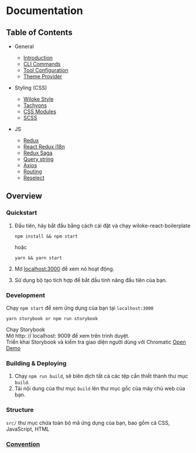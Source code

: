 # Documentation

## Table of Contents

- General

  - [Introduction](docs/general/introduction.md)
  - [CLI Commands](docs/general/commands.md)
  - [Tool Configuration](docs/general/files.md)
  - [Theme Provider](docs/general/customize-theme.md)

- Styling (CSS)

  - [Wiloke Style](docs/css/wiloke-styles.md)
  - [Tachyons](docs/css/tachyons.md)
  - [CSS Modules](docs/css/css-modules.md)
  - [SCSS](docs/css/scss.md)

- JS
  - [Redux](https://redux.js.org/)
  - [React Redux i18n](https://github.com/artisavotins/react-redux-i18n#readme)
  - [Redux Saga](docs//js/redux-saga.md)
  - [Query string](https://github.com/ljharb/qs)
  - [Axios](https://github.com/axios/axios)
  - [Routing](docs/js/routing.md)
  - [Reselect](docs/js/reselect.md)

## Overview

### Quickstart

1. Đầu tiên, hãy bắt đầu bằng cách cài đặt và chạy wiloke-react-boilerplate

   ```Shell
   npm install && npm start
   ```

   hoặc

   ```Shell
   yarn && yarn start
   ```

1. Mở [localhost:3000](http://localhost:3000) để xem nó hoạt động.

1. Sử dụng bộ tạo tích hợp để bắt đầu tính năng đầu tiên của bạn.

### Development

Chạy `npm start` để xem ứng dụng của bạn tại `localhost:3000`

`yarn storybook or npm run storybook`

Chạy Storybook\
Mở http: // localhost: 9009 để xem trên trình duyệt.\
Triển khai Storybook và kiểm tra giao diện người dùng với Chromatic [Open Demo](https://5f5b43872be3560022d03ffc-jyemwbgkan.chromatic.com/?path=/story/components-button--with-props)

### Building & Deploying

1. Chạy `npm run build`, sẽ biên dịch tất cả các tệp cần thiết thành thư mục `build`.
2. Tải nội dung của thư mục `build` lên thư mục gốc của máy chủ web của bạn.

### Structure

`src/` thư mục chứa toàn bộ mã ứng dụng của bạn, bao gồm cả CSS, JavaScript, HTML

### [Convention](./docs/general/convention.md)
